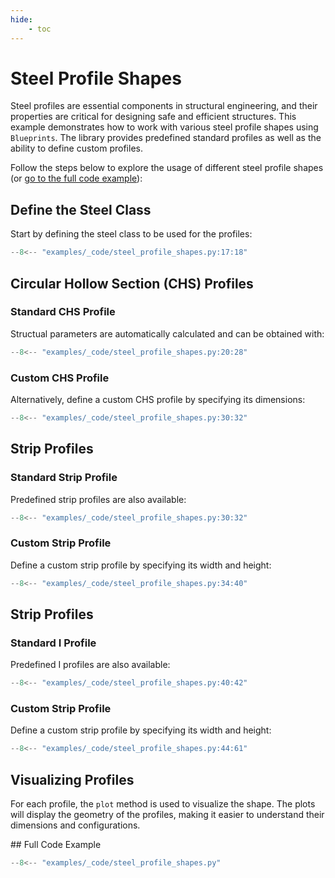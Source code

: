 ```yaml
---
hide:
    - toc
---
```

# Steel Profile Shapes

Steel profiles are essential components in structural engineering, and their properties are critical for designing safe and efficient structures. This example demonstrates how to work with various steel profile shapes using `Blueprints`. The library provides predefined standard profiles as well as the ability to define custom profiles.

Follow the steps below to explore the usage of different steel profile shapes (or [go to the full code example](#full-code-example)):

## Define the Steel Class

Start by defining the steel class to be used for the profiles:

```python
--8<-- "examples/_code/steel_profile_shapes.py:17:18"
```

## Circular Hollow Section (CHS) Profiles

### Standard CHS Profile

Structual parameters are automatically calculated and can be obtained with:

```python
--8<-- "examples/_code/steel_profile_shapes.py:20:28"
```

### Custom CHS Profile

Alternatively, define a custom CHS profile by specifying its dimensions:

```python
--8<-- "examples/_code/steel_profile_shapes.py:30:32"
```

## Strip Profiles

### Standard Strip Profile

Predefined strip profiles are also available:

```python
--8<-- "examples/_code/steel_profile_shapes.py:30:32"
```

### Custom Strip Profile

Define a custom strip profile by specifying its width and height:

```python
--8<-- "examples/_code/steel_profile_shapes.py:34:40"
```

## Strip Profiles

### Standard I Profile

Predefined I profiles are also available:

```python
--8<-- "examples/_code/steel_profile_shapes.py:40:42"
```

### Custom Strip Profile

Define a custom strip profile by specifying its width and height:

```python
--8<-- "examples/_code/steel_profile_shapes.py:44:61"
```

## Visualizing Profiles

For each profile, the `plot` method is used to visualize the shape. The plots will display the geometry of the profiles, making it easier to understand their dimensions and configurations.

<a name="full-code-example">
## Full Code Example

```python
--8<-- "examples/_code/steel_profile_shapes.py"
```
</a>